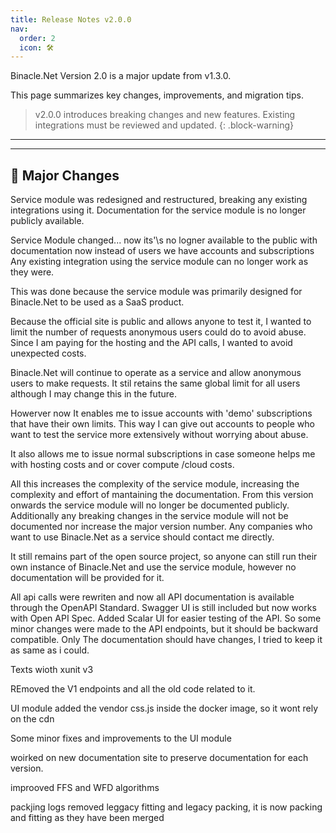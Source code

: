 ```yaml
---
title: Release Notes v2.0.0
nav:
  order: 2
  icon: 🛠️
---
```


Binacle.Net Version 2.0 is a major update from v1.3.0. 

This page summarizes key changes, improvements, and migration tips.

> v2.0.0 introduces breaking changes and new features. Existing integrations must be reviewed and updated.
{: .block-warning}

---


---


## 🚀 Major Changes

Service module was redesigned and restructured, breaking any existing integrations using it. 
Documentation for the service module is no longer publicly available.


Service Module changed... now its'\s no logner available to the public with documentation
now instead of users we have accounts and subscriptions
Any existing integration using the service module can no longer work as they were.


This was done because the service module was primarily designed for Binacle.Net to be used as a SaaS product.

Because the official site is public and allows anyone to test it,
I wanted to limit the number of requests anonymous users could do to avoid abuse.
Since I am paying for the hosting and the API calls, I wanted to avoid unexpected costs.

Binacle.Net will continue to operate as a service and allow anonymous users to make requests.
It stil retains the same global limit for all users although I may change this in the future.

Howerver now It enables me to issue accounts with 'demo' subscriptions that have their own limits.
This way I can give out accounts to people who want to test the service more extensively without worrying about abuse.

It also allows me to issue normal subscriptions in case someone helps me with hosting costs and or cover compute /cloud costs.

All this increases the complexity of the service module, increasing the complexity and effort of mantaining the documentation.
From this version onwards the service module will no longer be documented publicly. Additionally any breaking changes in the service module will not be documented nor increase the major version number.
Any companies who want to use Binacle.Net as a service should contact me directly.

It still remains part of the open source project, so anyone can still run their own instance of Binacle.Net and use the service module, however no documentation will be provided for it.


All api calls were rewriten and now all API documentation is available through the OpenAPI Standard.
Swagger UI is still included but now works with Open API Spec.
Added Scalar UI for easier testing of the API.
So some minor changes were made to the API endpoints, but it should be backward compatible.
Only The documentation should have changes, I tried to keep it as same as i could.


Texts wioth xunit v3


REmoved the V1 endpoints and all the old code related to it.

UI module added the vendor  css.js inside the docker image, so it wont rely on the cdn 

Some minor fixes and improvements to the UI module

woirked on new documentation site to preserve documentation for each version.

improoved FFS and WFD algorithms


packjing logs removed leggacy fitting and legacy packing, it is now packing and fitting as they have been merged